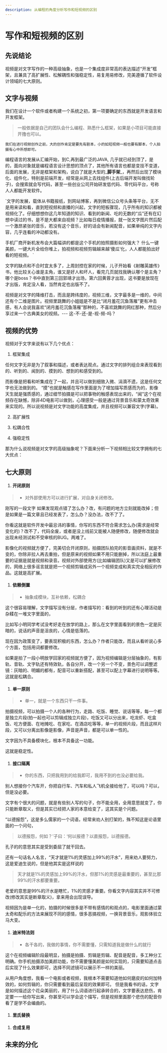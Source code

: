 ```yaml
---
description: 从编程的角度分析写作和短视频的区别
---
```


# 写作和短视频的区别


## 先说结论

视频是对文字写作的一种高级抽象，也是一个集成度非常高的表达描述“开发”框架，且兼具了高扩展性、松解耦性和强稳定性，易复用易修改，完美遵循了软件设计领域的七大原则。

## 文字与视频

我们在设计一个软件或者构建一个系统之初，第一项要确定的东西就是开发语言和开发框架。

> 一般依据是自己的团队会什么编程、熟悉什么框架，如果是小项目可能直接开撸也可以。

`我们在进行视频创作之前，大的创作肯定是要先有剧本，小的如短视频一般也要有脚本，个人拍摄有心中所想即可。`


编程语言的发展从汇编开始，到C,再到最广泛的JAVA, 几乎就已经到顶了，是的，面向对象就是编程语言设计思想的顶点了，其他所有语言也都是变技不变道，后面的发展，无非是框架和架构，说白了就是大型的_**脚手架**_，再然后出现了模块化、组件化，特别是前端开发，经常是从网上去找组件(上古后端开发叫做找轮子)，会搜索就会写代码，甚至一些创业公司开始研发低代码、零代码平台，号称人人都能开发软件。



`文字的发展，载体从书籍报纸，到网站博客，再到微信公众号头条等平台，无不是用来读和看，直到短视频和直播的兴起，文字的短板骤现，几乎所有的知识都被视频化了。仔细想想你这几年知道的知识、看到的新闻、吃的无数的“瓜”还有在幻想中读过的书，是不是大都来自视频？比如每日疫情播报，就一张文字图片然后配一个激昂紧张的音乐，若没有这个音乐，好的话会有新闻配音，如果单纯的文字内容，几乎连看的冲动都没有。

手机厂商开新机发布会大篇幅讲的都是这个手机的拍照摄影如何强大？ 什么一键美颜，一键大片全给你堆上，拍视频和视频剪辑越来越‘傻瓜’化，人人都能拍出好看的短视频。
`

文字的缺点和不合时宜太多了，上周封控在家的时候，儿子开始看《射雕英雄传》书，他比较关心谁是主角，谁又是好人和坏人，看完几页就找我确认哪个是主角？哪个是boss？书中直到第三回郭靖才出场，第六回黄蓉才出现，这书要是放现在才出版，肯定没人看，当然肯定也出版不了。

视频是对文字的降维打击，而且是跨纬度的，视频三维，文字最多是一维的，中间还有个二维是图片。视频里跳舞的小姐姐是不是比“闭月羞花沉鱼落雁”更有冲击感，有人会说我喜欢“闭月羞花沉鱼落雁”那种的，不喜欢跳舞的网红那种，然后分享过来一个古典美女的视频。--- 这-不-还-是-视-频-吗？

## 视频的优势

视频对于文字来说有以下几个优点：

1. 框架集成

任何文字无非是为了叙事和描述，或者表达观点。通过文字的排列组合来表现看到的、听到的、闻到的、摸到的、想到的和感受到的。

而影像是把看和听集成在了一起，并且可以做到细致入微、涓滴不遗，这是任何文字也无法做到的。
“摸”也就是触感在写作里面是为了增加描写质感而为的，影像天生就是强质感的，通过细节拍摄是可以把事物的触感表现出来的，“闻”这个在视频存在缺憾，除非4D电影可以做到，心理感受一般是通过背景音乐和蒙太奇效果来实现的。所以说视频是对文字功能的高度集成，并且视频可以兼容文字(字幕)。

2. 高扩展性


  
   
2.  松耦合性

3. 强稳定性


那为什么说视频是对文字的高级抽象呢？下面来分析一下视频相比较文字拥有的七大优点：

## 七大原则

1. #### 开闭原则

> * 对外部使用方可以进行扩展，对自身关闭修改。

刚写的一段文字 如果发现观点错了怎么办？改，有问题的地方立刻就能改掉；但是如果是一篇文章且已经发表了，怎么办？没办法，改不了了。

你看这就是软件开发中最忌讳的事情，你写的东西不符合需求怎么办(需求是经常变化的)？改不了，代码全废，或者是没上线前又能被人随便修改，随便修改就会出现未经测试和不受审核的BUG。两难了。

影像化的视频就方便了，完美切合开闭原则，拍摄团队拍完的影音画资料，就是不变的，你除非拉人再去重拍，但是原来的视频如果不用只能删掉，所以法庭上最重要的证据是就是视频和录音。视频对外部使用方(比如编辑团队)又是可以扩展修改的，网络上很多谣言就是把一个视频剪辑成另外一个视频变成和真实完全相反的作品。这就是高扩展。

1. #### 依赖倒置

> * 抽象成模块，互补依赖，松耦合

这个很容易理解，文字描写没有分层，作者描写的：看到的听到的还有心理活动是杂糅在一堆文字里面的，

比如写小明同学考试没考好走在放学的路上，那么在文字里面看到的景色一定是灰暗的，说话的声音是沮丧的，心情是低落的。

现在因为政策变了，要表现积极的东西，怎么办？作者只能改，而且从看听说心多个方面，包括用词都要修改。

如果是拍了一段小明放学回家的视频就方便了，因为视频编辑是分层抽象的，有影轨、音轨、文字轨还有特效轨，各自分开，改一个另一个不变，景色可以调整滤镜：灰暗的、明媚的都有，配音可以重新搭配，甚至可以配上字幕进行说明等等。这就是松耦合。

1. #### 单一原则

> * 单一，就是一个东西只干一件事。

拍摄视频，可以拍摄一个人的各种行为，走路、吃饭、睡觉、说话等等，每一个都是独立片段(拍一起也可以剪辑成独立片段)，吃饭又可以分出来，吃龙虾、吃盒饭、吃方便面、在地摊吃、在家吃、在酒店吃等等，单一的视频片段，而且这样片段，又可以分离出影像是影像，声音是声音，都是可以单一性的。

文字因为不具备模块化，根本不具备这一功能。

这就是稳定性。

1. #### 接口隔离

> * 你的东西，只把我用到的给我即可，我用不到的也没必要给我。

别人想接你个汽车开，你把自行车、汽车和私人飞机全接给他了，可以吗？可以，但是没必要。

文字有个很大的问题，就是有些别人写的句子，你不能全用，全用意思就变了，你只能断章取义，但是其实已经把人家的本意给变了，这其实是个问题。

“以德报怨”，这是多么儒家的一个词语，经常来劝人别打架的，殊不知这是论语里面的一个问句，

> 以德报怨，何如？’子曰：‘何以报德？以直报怨，以德报德。

孔子的的意思其实是受到委屈了就干回去。

还有一句话名人名言，“天才就是1%的灵感加上99%的汗水”，用来劝人要努力，这是爱迪生说的，但是他其实是这样说的

> 天才就是1%的灵感加上99%的汗水，但那1%的灵感是最重要的，甚至比那99%的汗水都要重要。

老爱的意思是99%的汗水是瞎忙，1%的灵感才重要。你看文字内容其实并不可修改(修改其实是断章取义)，拿来用会出现误导。

视频因为是单一化的，拍摄的时候很多是不带有感情的和观点的，电影里面通过蒙太奇和配乐的方法来展现不同的感情，很多恶搞视频，一换背景音乐，观影体验立马大变。

1. #### 迪米特法则

> * 各干各的，我做的事情，你不需要懂，只需知道我是做什么的就行

这个在视频编辑阶段最明显，拍摄是拍摄、剪辑是剪辑、配音是配音，多工种分工明确。你手机拍摄添加美颜功能，你不需要懂美颜是如何实现的，只需要知道点击后实现了什么效果即可，选择不同滤镜可以展示不一样的美丽。

从用户角度想，我看一个电影或者视频，我根本不需要知道他如何磨皮的如何加特效的，如何剪辑的，你只需要看到最后呈现的效果即可。 但是我看书的话，文字是如何描述这个花朵美丽的，用了什么词语进行起承转合的，文字要表达悲伤，肯定要一一给你写出来，你甚至可以学会这个描写，但是视频里面那个悲伤的配音你看了是学不会编曲的。

1. #### 里氏替换

>

1. #### 合成复用

## 未来的分化
